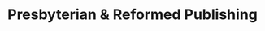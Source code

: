 ---
title: "Presbyterian & Reformed Publishing"
url: /phillipsburg/presbyterian-and-reformed-publishing/
shop: bookmaker
---